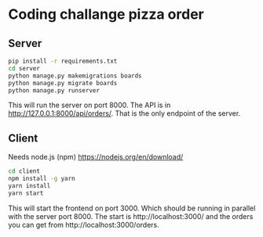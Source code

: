 # Coding challange pizza order 
## Server

```bash
pip install -r requirements.txt
cd server
python manage.py makemigrations boards 
python manage.py migrate boards  
python manage.py runserver 
```
This will run the server on port 8000. The API is in http://127.0.0.1:8000/api/orders/. That is the only endpoint of the server.


## Client
Needs node.js (npm)
https://nodejs.org/en/download/

```bash
cd client
npm install -g yarn
yarn install
yarn start
```

This will start the frontend on port 3000. Which should be running in parallel with the server port 8000.
The start is http://localhost:3000/ and the orders you can get from http://localhost:3000/orders.
